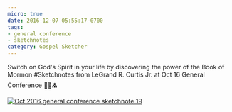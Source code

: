 ```yaml
---
micro: true
date: 2016-12-07 05:55:17-0700
tags:
- general conference
- sketchnotes
category: Gospel Sketcher
---
```


Switch on God's Spirit in your life by discovering the power of the Book of Mormon
#Sketchnotes from LeGrand R. Curtis Jr. at Oct 16 General Conference ✍🏼⛪️

[![Oct 2016 general conference sketchnote 19](https://media.bennorris.org/images/gospelsketcher/uploads/2018/d5fa951661.jpg)](https://media.bennorris.org/images/gospelsketcher/uploads/2018/d5fa951661.jpg)
